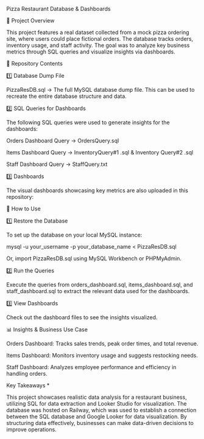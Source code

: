  Pizza Restaurant Database & Dashboards

📌 Project Overview

This project features a real dataset collected from a mock pizza ordering site, where users could place fictional orders. The database tracks orders, inventory usage, and staff activity. The goal was to analyze key business metrics through SQL queries and visualize insights via dashboards.

📂 Repository Contents

1️⃣ Database Dump File

PizzaResDB.sql → The full MySQL database dump file. This can be used to recreate the entire database structure and data.

2️⃣ SQL Queries for Dashboards

The following SQL queries were used to generate insights for the dashboards:

Orders Dashboard Query → OrdersQuery.sql

Items Dashboard Query → InventoryQuery#1 .sql &  Inventory Query#2 .sql

Staff Dashboard Query → StaffQuery.txt

3️⃣ Dashboards

The visual dashboards showcasing key metrics are also uploaded in this repository:

🔧 How to Use

1️⃣ Restore the Database

To set up the database on your local MySQL instance:

mysql -u your_username -p your_database_name < PizzaResDB.sql

Or, import PizzaResDB.sql using MySQL Workbench or PHPMyAdmin.

2️⃣ Run the Queries

Execute the queries from orders_dashboard.sql, items_dashboard.sql, and staff_dashboard.sql to extract the relevant data used for the dashboards.

3️⃣ View Dashboards

Check out the dashboard files to see the insights visualized.

📊 Insights & Business Use Case

Orders Dashboard: Tracks sales trends, peak order times, and total revenue.

Items Dashboard: Monitors inventory usage and suggests restocking needs.

Staff Dashboard: Analyzes employee performance and efficiency in handling orders.

 Key Takeaways *

This project showcases realistic data analysis for a restaurant business, utilizing SQL for data extraction and Looker Studio for visualization. The database was hosted on Railway, which was used to establish a connection between the SQL database and Google Looker for data visualization. By structuring data effectively, businesses can make data-driven decisions to improve operations.

